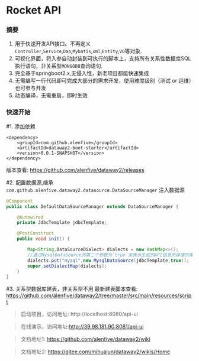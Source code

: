 # Rocket API

### 摘要
1. 用于快速开发API接口。不再定义`Controller`,`Service`,`Dao`,`Mybatis`,`xml`,`Entity`,`VO`等对象.
2. 可视化界面，将入参自动封装到可执行的脚本上，支持所有关系性数据库SQL执行语句，非关系型`MONGODB`查询语句.
3. 完全基于springboot2.x,无侵入性，新老项目都能快速集成
4. 无需编写一行代码即可完成大部分的需求开发，使用难度级别（测试 or 运维）也可参与开发
5. 动态编译，无需重启，即时生效

### 快速开始
#1. 添加依赖

```$xml
<dependency>
    <groupId>com.github.alenfive</groupId>
    <artifactId>dataway2-boot-starter</artifactId>
    <version>0.0.1-SNAPSHOT</version>
</dependency>
```

版本查看: https://github.com/alenfive/dataway2/releases  

#2. 配置数据源,继承`com.github.alenfive.dataway2.datasource.DataSourceManager` 注入数据源

```java
@Component
public class DefaultDataSourceManager extends DataSourceManager {

    @Autowired
    private JdbcTemplate jdbcTemplate;

    @PostConstruct
    public void init() {

        Map<String,DataSourceDialect> dialects = new HashMap<>();
        //通过MysqlDataSource的第二个参数为`true`来表示生成的API信息所存储的库，有且仅有一个为true
        dialects.put("mysql",new MysqlDataSource(jdbcTemplate,true));
        super.setDialectMap(dialects);
    }
}
```

#3. 关系型数据库建表，非关系型不用
最新建表脚本查看: https://github.com/alenfive/dataway2/tree/master/src/main/resources/script

>启动项目，访问地址: http://localhost:8080/api-ui

>在线演示，访问地址:http://39.98.181.90:8081/api-ui

>文档地址1: https://github.com/alenfive/dataway2/wiki 

>文档地址2: https://gitee.com/mihuajun/dataway2/wikis/Home
  
